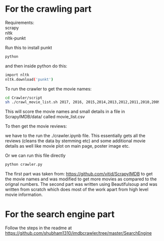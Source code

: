 # For the crawling part 

Requirements:<br>
scrapy<br>
nltk<br>
nltk-punkt

Run this to install punkt
```bash
python
```
and then inside python do this:
```bash
import nltk
nltk.download('punkt')
```

To run the crawler to get the movie names:
```bash
cd Crawler/script
sh ./crawl_movie_list.sh 2017, 2016, 2015,2014,2013,2012,2011,2010,2009,2008,2007,2006,2005,2004,2003,2002,2001,2000
```

This will score the movie names and small details in a file in  ScrapyIMDB/data/ called movie_list.csv

To then get the movie reviews: 

we have to the run the ./crawler.ipynb file. This essentially gets all the reviews (cleans the data by stemming etc) and some additional movie details as well like movie plot on main page, poster image etc.


Or we can run this file directly

```bash
python crawler.py
```

The first part was taken from: https://github.com/vitid/ScrapyIMDB to get the movie names and was modified to get more movies as compared to the orignal numbers. The second part was written using Beautifulsoup and was written from scratch which does most of the work apart from high level movie information.


# For the search engine part

Follow the steps in the readme at https://github.com/shubham1310/imdbcrawler/tree/master/SearchEngine

<!-- For the query expansion: 
pip install vocabulary user

import nltk
nltk.download('wordnet') -->
